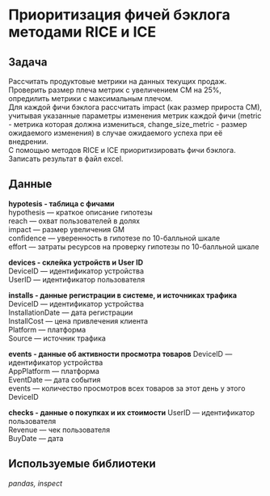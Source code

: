 # Приоритизация фичей бэклога методами RICE и ICE

## Задача  
Рассчитать продуктовые метрики на данных текущих продаж.  
Проверить размер плеча метрик с увеличением CM на 25%, опредилить метрики с максимальным плечом.  
Для каждой фичи бэклога рассчитать impact (как размер прироста CM), учитывая указанные параметры изменения метрик каждой фичи (metric - метрика которая должна измениться, change_size_metric - размер ожидаемого изменения) в случае ожидаемого успеха при её внедрении.  
С помощью методов RICE и ICE приоритизировать фичи бэклога.  
Записать результат в файл excel.  

## Данные

**hypotesis - таблица с фичами**  
hypothesis — краткое описание гипотезы  
reach — охват пользователей в долях  
impact — размер увеличения GM  
confidence — уверенность в гипотезе по 10-балльной шкале  
effort — затраты ресурсов на проверку гипотезы по 10-балльной шкале  

**devices - склейка устройств и User ID**  
DeviceID — идентификатор устройства  
UserID — идентификатор пользователя  

**installs - данные регистрации в системе, и источниках трафика**  
DeviceID — идентификатор устройства  
InstallationDate — дата регистрации  
InstallCost — цена привлечения клиента  
Platform — платформа  
Source — источник трафика  

**events - данные об активности просмотра товаров**
DeviceID — идентификатор устройства  
AppPlatform — платформа  
EventDate — дата события  
events — количество просмотров всех товаров за этот день у этого DeviceID  

**checks - данные о покупках и их стоимости**
UserID — идентификатор пользователя  
Revenue — чек пользователя  
BuyDate — дата  

## Используемые библиотеки

*pandas, inspect* 
